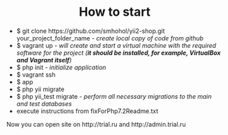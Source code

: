<h1 align="center">How to start</h1>

<ul>
    <li>$ git clone https://github.com/smhohol/yii2-shop.git your_project_folder_name <i>- create local copy of code from github</i></li>
    <li>$ vagrant up <i>- will create and start a virtual machine with the required software for the project (<b>it should be installed, for example, VirtualBox and Vagrant itself</b>)</i></li>
    <li>$ php init <i>- initialize application</i></li>
    <li>$ vagrant ssh</li>
    <li>$ app</li>
    <li>$ php yii migrate</li>
    <li>$ php yii_test migrate <i>- perform all necessary migrations to the main and test databases</i></li>
	<li>execute instructions from fixForPhp7.2Readme.txt</li>
</ul>

<p>Now you can open site on http://trial.ru and http://admin.trial.ru</p>